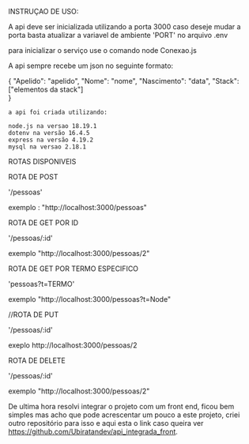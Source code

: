 INSTRUÇAO DE USO:
 
 A api deve ser inicializada utilizando a porta 3000
 caso deseje mudar a porta basta atualizar a variavel de ambiente 'PORT'
 no arquivo .env

 para inicializar o serviço use o comando node Conexao.js 

A api sempre recebe um json no seguinte formato:

{
    "Apelido": "apelido",
    "Nome": "nome",
    "Nascimento": "data",
    "Stack": ["elementos da stack"]  
    }

    a api foi criada utilizando:

    node.js na versao 18.19.1
    dotenv na versão 16.4.5 
    express na versão 4.19.2
    mysql na versao 2.18.1

ROTAS DISPONIVEIS 

ROTA DE POST

'/pessoas'

exemplo : "http://localhost:3000/pessoas"

ROTA DE GET POR ID

'/pessoas/:id'

exemplo "http://localhost:3000/pessoas/2"

ROTA DE GET POR TERMO ESPECIFICO

'pessoas?t=TERMO'

exemplo "http://localhost:3000/pessoas?t=Node"

//ROTA DE PUT

'/pessoas/:id'

exeplo http://localhost:3000/pessoas/2

ROTA DE DELETE

'/pessoas/:id'

exemplo "http://localhost:3000/pessoas/2"

De ultima hora resolvi integrar o projeto com um front end, ficou bem simples mas acho que pode acrescentar um pouco 
a este projeto, criei outro repositório para isso e aqui esta o link caso queira ver https://github.com/Ubiratandev/api_integrada_front.






